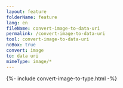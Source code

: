 ```yaml
---
layout: feature
folderName: feature
lang: en
fileName: convert-image-to-data-uri
permalink: /convert-image-to-data-uri
tool: convert-image-to-data-uri
noBox: true
convert: image
to: data uri
mimeType: image/*
---
```


{%- include convert-image-to-type.html -%}
